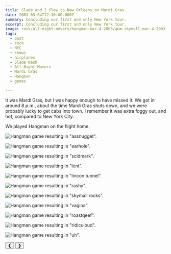 ```yaml
---
title: Slade and I flew to New Orleans on Mardi Gras.
date: 2003-03-04T12:30:00.000Z
summary: Concluding our first and only New York tour.
excerpt: Concluding our first and only New York tour.
image: rock/all-night-movers/hangman-mar-4-2003/anm-skymall-mar-4-2003.jpg
tags:
  - post
  - rock
  - NYC
  - shows
  - airplanes
  - Slade Nash
  - All-Night Movers
  - Mardi Gras
  - Hangman
  - games

---
```


It was Mardi Gras, but I was happy enough to have missed it.
We got in around 8 p.m., about the time Mardi Gras shuts down, and we were probably lucky to get cabs into town.
I remember it was extra foggy out, and hot, compared to New York City.

We played Hangman on the flight home.

<div id="viewport">

![Hangman game resulting in "assnugget".](/static/img/rock/all-night-movers/hangman-mar-4-2003/anm-assnugget-mar-4-2003.jpg)

![Hangman game resulting in "earhole".](/static/img/rock/all-night-movers/hangman-mar-4-2003/anm-earhole-mar-4-2003.jpg)

![Hangman game resulting in "scidmark".](/static/img/rock/all-night-movers/hangman-mar-4-2003/anm-scidmark-mar-4-2003.jpg)

![Hangman game resulting in "lent".](/static/img/rock/all-night-movers/hangman-mar-4-2003/anm-lent-mar-4-2003.jpg)

![Hangman game resulting in "lincon tunnel".](/static/img/rock/all-night-movers/hangman-mar-4-2003/anm-lincon-mar-4-2003.jpg)

![Hangman game resulting in "rashy".](/static/img/rock/all-night-movers/hangman-mar-4-2003/anm-rashy-mar-4-2003.jpg)

![Hangman game resulting in "skymall rocks".](/static/img/rock/all-night-movers/hangman-mar-4-2003/anm-skymall-mar-4-2003.jpg)

![Hangman game resulting in "vagina".](/static/img/rock/all-night-movers/hangman-mar-4-2003/anm-vagina-mar-4-2003.jpg)

![Hangman game resulting in "roastqeef".](/static/img/rock/all-night-movers/hangman-mar-4-2003/anm-roastqeef-mar-4-2003.jpg)

![Hangman game resulting in "ridiculoud".](/static/img/rock/all-night-movers/hangman-mar-4-2003/anm-ridiculoud-mar-4-2003.jpg)

![Hangman game resulting in "uh".](/static/img/rock/all-night-movers/hangman-mar-4-2003/anm-uh-mar-4-2003.jpg)

</div>
<div class="flex row-reverse space-between">
  <div id="caption"></div>
  <div class="prevnext-container">
    <button id="buttonPrevious">&#10094;</button>
    <button id="buttonNext">&#10095;</button>
  </div>
</div>